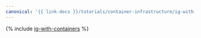 ```yaml
---
canonical: '{{ link-docs }}/tutorials/container-infrastructure/ig-with-containers'
---
```


{% include [ig-with-containers](../../_tutorials/containers/ig-with-containers.md) %}